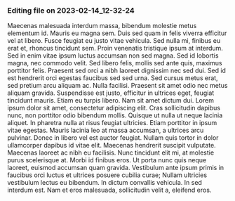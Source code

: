 

### Editing file on 2023-02-14_12-32-24

Maecenas malesuada interdum massa, bibendum molestie metus elementum id. Mauris eu magna sem. Duis sed quam in felis viverra efficitur vel at libero. Fusce feugiat eu justo vitae vehicula. Sed nulla mi, finibus eu erat et, rhoncus tincidunt sem. Proin venenatis tristique ipsum at interdum. Sed in enim vitae ipsum luctus accumsan non sed magna. Sed id lobortis magna, nec commodo velit. Sed libero felis, mollis sed ante quis, maximus porttitor felis. Praesent sed orci a nibh laoreet dignissim nec sed dui.
Sed id est hendrerit orci egestas faucibus sed sed urna. Sed cursus metus erat, sed pretium arcu aliquam ac. Nulla facilisi. Praesent sit amet odio nec metus aliquam gravida. Suspendisse est justo, efficitur in ultrices eget, feugiat tincidunt mauris. Etiam eu turpis libero. Nam sit amet dictum dui. Lorem ipsum dolor sit amet, consectetur adipiscing elit. Cras sollicitudin dapibus nunc, non porttitor odio bibendum mollis. Quisque ut nulla ut neque lacinia aliquet. In pharetra nulla at risus feugiat ultricies. Etiam porttitor in ipsum vitae egestas. Mauris lacinia leo at massa accumsan, a ultrices arcu pulvinar. Donec in libero vel est auctor feugiat. Nullam quis tortor in dolor ullamcorper dapibus id vitae elit.
Maecenas hendrerit suscipit vulputate. Maecenas laoreet ac nibh eu facilisis. Nunc tincidunt elit mi, at molestie purus scelerisque at. Morbi id finibus eros. Ut porta nunc quis neque laoreet, euismod accumsan quam gravida. Vestibulum ante ipsum primis in faucibus orci luctus et ultrices posuere cubilia curae; Nullam ultricies vestibulum lectus eu bibendum. In dictum convallis vehicula. In sed interdum est. Nam et eros malesuada, sollicitudin velit a, eleifend eros.



